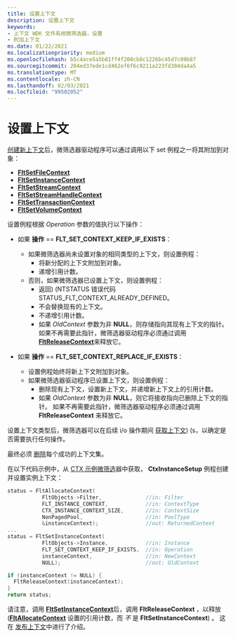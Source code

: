 ```yaml
---
title: 设置上下文
description: 设置上下文
keywords:
- 上下文 WDK 文件系统微筛选器，设置
- 附加上下文
ms.date: 01/22/2021
ms.localizationpriority: medium
ms.openlocfilehash: b5c4ace5a5b81ff4f200cb8c1226bc45d7c09b87
ms.sourcegitcommit: 204ed37ede1cd462ef6f6c9211a223fd304da4a5
ms.translationtype: MT
ms.contentlocale: zh-CN
ms.lasthandoff: 02/03/2021
ms.locfileid: "99502052"
---
```

# <a name="setting-contexts"></a>设置上下文

[创建新上下文](creating-contexts.md)后，微筛选器驱动程序可以通过调用以下 set 例程之一将其附加到对象：

- [**FltSetFileContext**](/windows-hardware/drivers/ddi/fltkernel/nf-fltkernel-fltsetfilecontext)
- [**FltSetInstanceContext**](/windows-hardware/drivers/ddi/fltkernel/nf-fltkernel-fltsetinstancecontext)
- [**FltSetStreamContext**](/windows-hardware/drivers/ddi/fltkernel/nf-fltkernel-fltsetstreamcontext)
- [**FltSetStreamHandleContext**](/windows-hardware/drivers/ddi/fltkernel/nf-fltkernel-fltsetstreamhandlecontext)
- [**FltSetTransactionContext**](/windows-hardware/drivers/ddi/fltkernel/nf-fltkernel-fltsettransactioncontext)
- [**FltSetVolumeContext**](/windows-hardware/drivers/ddi/fltkernel/nf-fltkernel-fltsetvolumecontext)

设置例程根据 *Operation* 参数的值执行以下操作：

- 如果 **操作**  ==  **FLT_SET_CONTEXT_KEEP_IF_EXISTS**：
  - 如果微筛选器尚未设置对象的相同类型的上下文，则设置例程：
    - 将新分配的上下文附加到对象。
    - 递增引用计数。
  - 否则，如果微筛选器已设置上下文，则设置例程：
    - 返回)  (NTSTATUS 错误代码 STATUS_FLT_CONTEXT_ALREADY_DEFINED。
    - 不会替换现有的上下文。
    - 不递增引用计数。
    - 如果 *OldContext* 参数为非 **NULL**，则存储指向其现有上下文的指针。 如果不再需要此指针，微筛选器驱动程序必须通过调用 [**FltReleaseContext**](/windows-hardware/drivers/ddi/fltkernel/nf-fltkernel-fltreleasecontext)来释放它。

- 如果 **操作**  ==  **FLT_SET_CONTEXT_REPLACE_IF_EXISTS**：
  - 设置例程始终将新上下文附加到对象。
  - 如果微筛选器驱动程序已设置上下文，则设置例程：
    - 删除现有上下文，设置新上下文，并递增新上下文上的引用计数。
    - 如果 *OldContext* 参数为非 **NULL**，则它将接收指向已删除上下文的指针。 如果不再需要此指针，微筛选器驱动程序必须通过调用 **FltReleaseContext** 来释放它。

设置上下文类型后，微筛选器可以在后续 i/o 操作期间 [获取上下文](getting-contexts.md))  (s，以确定是否需要执行任何操作。

最终必须 [删除](deleting-contexts.md)每个成功的上下文集。

在以下代码示例中，从 [CTX 示例微筛选](https://github.com/microsoft/Windows-driver-samples/tree/master/filesys/miniFilter/ctx)器中获取， **CtxInstanceSetup** 例程创建并设置实例上下文：

```cpp
status = FltAllocateContext(
           FltObjects->Filter,              //in: Filter
           FLT_INSTANCE_CONTEXT,            //in: ContextType
           CTX_INSTANCE_CONTEXT_SIZE,       //in: ContextSize
           NonPagedPool,                    //in: PoolType
           &instanceContext);               //out: ReturnedContext
...
status = FltSetInstanceContext(
           FltObjects->Instance,            //in: Instance
           FLT_SET_CONTEXT_KEEP_IF_EXISTS,  //in: Operation
           instanceContext,                 //in: NewContext
           NULL);                           //out: OldContext

if (instanceContext != NULL) {
  FltReleaseContext(instanceContext);
}
return status;
```

请注意，调用 [**FltSetInstanceContext**](/windows-hardware/drivers/ddi/fltkernel/nf-fltkernel-fltsetinstancecontext)后，调用 **FltReleaseContext** ，以释放 ([**FltAllocateContext**](/windows-hardware/drivers/ddi/fltkernel/nf-fltkernel-fltallocatecontext) 设置的引用计数，而 *不* 是 **FltSetInstanceContext**) 。 这在 [发布上下文](releasing-contexts.md)中进行了介绍。

